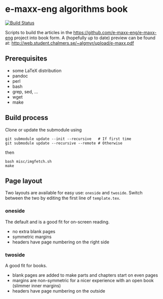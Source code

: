 e-maxx-eng algorithms book
==========================

[![Build Status](https://travis-ci.org/algmyr/e-maxx-eng-book.svg?branch=master)](https://travis-ci.org/algmyr/e-maxx-eng-book)

Scripts to build the articles in the https://github.com/e-maxx-eng/e-maxx-eng project into book form. A (hopefully up to date) preview can be found at: http://web.student.chalmers.se/~algmyr/upload/e-maxx.pdf

Prerequisites
-------------

* some LaTeX distribution
* pandoc
* perl
* bash
* grep, sed, ...
* wget
* make

Build process
-------------

Clone or update the submodule using

    git submodule update --init --recursive   # If first time
    git submodule update --recursive --remote # Otherwise

then

    bash misc/imgfetch.sh
    make

Page layout
-----------

Two layouts are available for easy use: `oneside` and `twoside`. Switch between the two by editing the first line of `template.tex`.

### oneside
The default and is a good fit for on-screen reading.

* no extra blank pages
* symmetric margins
* headers have page numbering on the right side

### twoside
A good fit for books.

* blank pages are added to make parts and chapters start on even pages
* margins are non-symmetric for a nicer experience with an open book (slimmer inner margins)
* headers have page numbering on the outside
